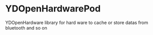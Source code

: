# YDOpenHardwarePod
YDOpenHardware library for hard ware to cache or store datas from bluetooth and so on
